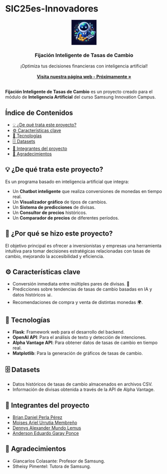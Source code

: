 # SIC25es-Innovadores
<div align="center">
<a href="#"><img src="/Frontend/logo-ForexAI.png" alt="Logo ForexAI" width="80" height="80" style="vertical-align: middle;"></a>
<h3 align="center"><strong>Fijación Inteligente de Tasas de Cambio</strong></h3>
<p align="center">
¡Optimiza tus decisiones financieras con inteligencia artificial!
<br/>
<br/>
<a href="#"><strong>Visita nuestra página web - Próximamente »</strong></a>
<br/>
<br/>
</p>

</div>

**Fijación Inteligente de Tasas de Cambio** es un proyecto creado para el módulo de **Inteligencia Artificial** del curso Samsung Innovation Campus.

## Índice de Contenidos
- [💡 ¿De qué trata este proyecto?](#-de-qué-trata-este-proyecto)
- [⚙️ Características clave](#️-características-clave)
- [🔧 Tecnologías](#-tecnologías)
- [🗄️ Datasets](#-datasets)
- [👥 Integrantes del proyecto](#-integrantes-del-proyecto)
- [🤝 Agradecimientos](#-agradecimientos)

## 💡 ¿De qué trata este proyecto?
Es un programa basado en inteligencia artificial que integra:
- Un **Chatbot inteligente** que realiza conversiones de monedas en tiempo real.
- Un **Visualizador gráfico** de tipos de cambios.
- Un **Sistema de predicciones** de divisas.
- Un **Consultor de precios** históricos.
- Un **Comparador de precios** de diferentes períodos.

## 🦯 ¿Por qué se hizo este proyecto?
El objetivo principal es ofrecer a inversionistas y empresas una herramienta intuitiva para tomar decisiones estratégicas relacionadas con tasas de cambio, mejorando la accesibilidad y eficiencia.

## ⚙️ Características clave
- Conversión inmediata entre múltiples pares de divisas. 💱
- Predicciones sobre tendencias de tasas de cambio basadas en IA y datos históricos 📊.
- Recomendaciones de compra y venta de distintas monedas 🌍.

## 🔧 Tecnologías
- **Flask**: Framework web para el desarrollo del backend.
- **OpenAI API**: Para el análisis de texto y detección de intenciones.
- **Alpha Vantage API**: Para obtener datos de tasas de cambio en tiempo real.
- **Matplotlib**: Para la generación de gráficos de tasas de cambio.

## 🗄️ Datasets
- Datos históricos de tasas de cambio almacenados en archivos CSV.
- Información de divisas obtenida a través de la API de Alpha Vantage.

## 👥 Integrantes del proyecto
- [Brian Daniel Perla Pérez](https://www.linkedin.com/in/brian-perla)
- [Moises Ariel Urrutia Membreño](https://www.linkedin.com/in/mois%C3%A9s-urrutia-14b21424b/)
- [Dennys Alexander Mundo Lemus](https://www.linkedin.com/in/dennys-alexander-mundo-lemus-9a51462a2/)
- [Anderson Eduardo Garay Ponce](#)

## 🤝 Agradecimientos
- Giancarlos Colasante: Profesor de Samsung.
- Stheisy Pimentel: Tutora de Samsung.